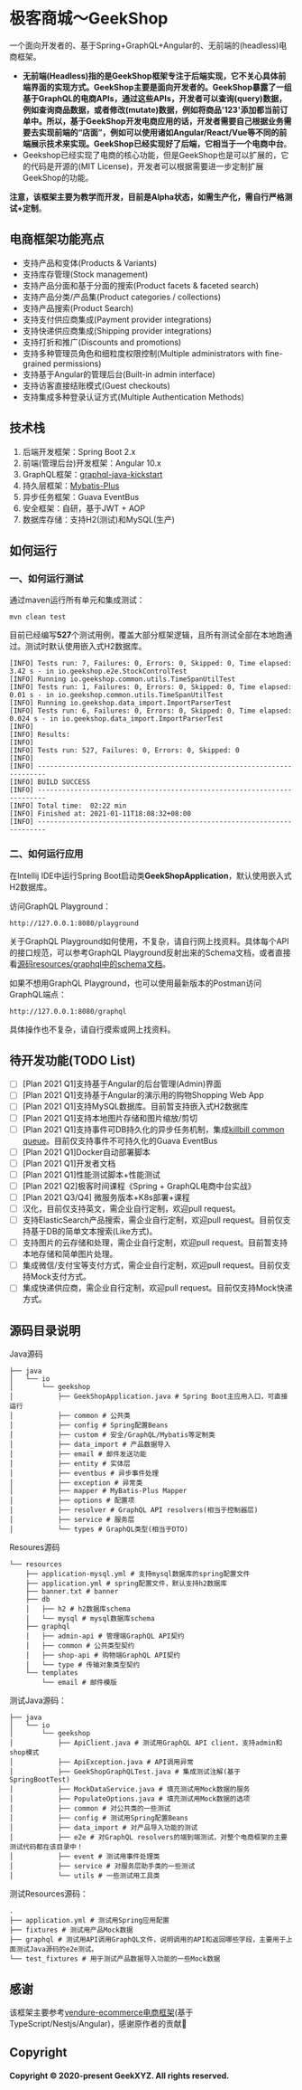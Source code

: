 # 极客商城～GeekShop
一个面向开发者的、基于Spring+GraphQL+Angular的、无前端的(headless)电商框架。

* **无前端(Headless)**指的是GeekShop框架专注于后端实现，它不关心具体前端界面的实现方式。GeekShop主要是面向开发者的。GeekShop暴露了一组基于GraphQL的电商APIs，通过这些APIs，开发者可以查询(query)数据，例如查询商品数据，或者修改(mutate)数据，例如将商品'123'添加都当前订单中。所以，基于GeekShop开发电商应用的话，开发者需要自己根据业务需要去实现前端的“店面”，例如可以使用诸如Angular/React/Vue等不同的前端展示技术来实现。GeekShop已经实现好了后端，它相当于一个**电商中台**。
* Geekshop已经实现了电商的核心功能，但是GeekShop也是可以扩展的，它的代码是开源的(MIT License)，开发者可以根据需要进一步定制扩展GeekShop的功能。

**注意，该框架主要为教学而开发，目前是Alpha状态，如需生产化，需自行严格测试+定制**。

## 电商框架功能亮点

* 支持产品和变体(Products & Variants)
* 支持库存管理(Stock management)
* 支持产品分面和基于分面的搜索(Product facets & faceted search)
* 支持产品分类/产品集(Product categories / collections)
* 支持产品搜索(Product Search)
* 支持支付供应商集成(Payment provider integrations)
* 支持快递供应商集成(Shipping provider integrations)
* 支持打折和推广(Discounts and promotions)
* 支持多种管理员角色和细粒度权限控制(Multiple administrators with fine-grained permissions)
* 支持基于Angular的管理后台(Built-in admin interface)
* 支持访客直接结账模式(Guest checkouts)
* 支持集成多种登录认证方式(Multiple Authentication Methods)

## 技术栈

1. 后端开发框架：Spring Boot 2.x
2. 前端(管理后台)开发框架：Angular 10.x
3. GraphQL框架：[graphql-java-kickstart](https://github.com/graphql-java-kickstart/graphql-spring-boot)
4. 持久层框架：[Mybatis-Plus](https://mybatis.plus/)
5. 异步任务框架：Guava EventBus
6. 安全框架：自研，基于JWT + AOP
7. 数据库存储：支持H2(测试)和MySQL(生产)

## 如何运行

### 一、如何运行测试

通过maven运行所有单元和集成测试：

```shell
mvn clean test
```

目前已经编写**527**个测试用例，覆盖大部分框架逻辑，且所有测试全部在本地跑通过。测试时默认使用嵌入式H2数据库。

```shell
[INFO] Tests run: 7, Failures: 0, Errors: 0, Skipped: 0, Time elapsed: 3.42 s - in io.geekshop.e2e.StockControlTest
[INFO] Running io.geekshop.common.utils.TimeSpanUtilTest
[INFO] Tests run: 1, Failures: 0, Errors: 0, Skipped: 0, Time elapsed: 0.01 s - in io.geekshop.common.utils.TimeSpanUtilTest
[INFO] Running io.geekshop.data_import.ImportParserTest
[INFO] Tests run: 6, Failures: 0, Errors: 0, Skipped: 0, Time elapsed: 0.024 s - in io.geekshop.data_import.ImportParserTest
[INFO]
[INFO] Results:
[INFO]
[INFO] Tests run: 527, Failures: 0, Errors: 0, Skipped: 0
[INFO]
[INFO] ------------------------------------------------------------------------
[INFO] BUILD SUCCESS
[INFO] ------------------------------------------------------------------------
[INFO] Total time:  02:22 min
[INFO] Finished at: 2021-01-11T18:08:32+08:00
[INFO] ------------------------------------------------------------------------
```

### 二、如何运行应用

在Intellij IDE中运行Spring Boot启动类**GeekShopApplication**，默认使用嵌入式H2数据库。

访问GraphQL Playground：

```shell
http://127.0.0.1:8080/playground
```

关于GraphQL Playground如何使用，不复杂，请自行网上找资料。具体每个API的接口规范，可以参考GraphQL Playground反射出来的Schema文档，或者直接看[源码resources/graphql中的schema文档](https://github.com/geekxyz/geekshop/tree/main/src/main/resources/graphql)。

如果不想用GraphQL Playground，也可以使用最新版本的Postman访问GraphQL端点：

```
http://127.0.0.1:8080/graphql
```

具体操作也不复杂，请自行摸索或网上找资料。

## 待开发功能(TODO List)

- [ ] [Plan 2021 Q1]支持基于Angular的后台管理(Admin)界面
- [ ] [Plan 2021 Q1]支持基于Angular的演示用的购物Shopping Web App
- [ ] [Plan 2021 Q1]支持MySQL数据库。目前暂支持嵌入式H2数据库
- [ ] [Plan 2021 Q1]支持本地图片存储和图片缩放/剪切
- [ ] [Plan 2021 Q1]支持事件可DB持久化的异步任务机制，集成[killbill common queue](https://github.com/killbill/killbill-commons/tree/master/queue)。目前仅支持事件不可持久化的Guava EventBus
- [ ] [Plan 2021 Q1]Docker自动部署脚本
- [ ] [Plan 2021 Q1]开发者文档
- [ ] [Plan 2021 Q1]性能测试脚本+性能测试
- [ ] [Plan 2021 Q2]极客时间课程《Spring + GraphQL电商中台实战》
- [ ] [Plan 2021 Q3/Q4] 微服务版本+K8s部署+课程
- [ ] 汉化，目前仅支持英文，需企业自行定制，欢迎pull request。
- [ ] 支持ElasticSearch产品搜索，需企业自行定制，欢迎pull request。目前仅支持基于DB的简单文本搜索(Like方式)。
- [ ] 支持图片的云存储和处理，需企业自行定制，欢迎pull request。目前暂支持本地存储和简单图片处理。
- [ ] 集成微信/支付宝等支付方式，需企业自行定制，欢迎pull request。目前仅支持Mock支付方式。
- [ ] 集成快递供应商，需企业自行定制，欢迎pull request。目前仅支持Mock快递方式。

## 源码目录说明

Java源码
```
├── java
│   └── io
│       └── geekshop
│           ├── GeekShopApplication.java # Spring Boot主应用入口，可直接运行
│           ├── common # 公共类
│           ├── config # Spring配置Beans
│           ├── custom # 安全/GraphQL/Mybatis等定制类
│           ├── data_import # 产品数据导入
│           ├── email # 邮件发送功能
│           ├── entity # 实体层
│           ├── eventbus # 异步事件处理
│           ├── exception # 异常类
│           ├── mapper # MyBatis-Plus Mapper
│           ├── options # 配置项
│           ├── resolver # GraphQL API resolvers(相当于控制器层)
│           ├── service # 服务层
│           └── types # GraphQL类型(相当于DTO)
```

Resoures源码

```
└── resources
    ├── application-mysql.yml # 支持mysql数据库的spring配置文件
    ├── application.yml # spring配置文件，默认支持h2数据库
    ├── banner.txt # banner
    ├── db
    │   ├── h2 # h2数据库schema
    │   └── mysql # mysql数据库schema
    ├── graphql
    │   ├── admin-api # 管理端GraphQL API契约
    │   ├── common # 公共类型契约
    │   ├── shop-api # 购物端GraphQL API契约
    │   └── type # 传输对象类型契约
    └── templates
        └── email # 邮件模版
```

测试Java源码：

```
├── java
│   └── io
│       └── geekshop
│           ├── ApiClient.java # 测试用GraphQL API client，支持admin和shop模式
│           ├── ApiException.java # API调用异常
│           ├── GeekShopGraphQLTest.java # 集成测试注解(基于SpringBootTest)
│           ├── MockDataService.java # 填充测试用Mock数据的服务
│           ├── PopulateOptions.java # 填充测试用Mock数据的选项
│           ├── common # 对公共类的一些测试
│           ├── config # 测试用Spring配置Beans
│           ├── data_import # 对产品导入功能的测试
│           ├── e2e # 对GraphQL resolvers的端到端测试，对整个电商框架的主要测试代码都在该目录中！
│           ├── event # 测试用事件处理类
│           ├── service # 对服务层助手类的一些测试
│           └── utils # 一些测试用工具类
```

测试Resources源码：

```
.
├── application.yml # 测试用Spring应用配置
├── fixtures # 测试用产品Mock数据
├── graphql # 测试用API调用GraphQL文件，说明调用的API和返回哪些字段，主要用于上面测试Java源码的e2e测试。
└── test_fixtures # 用于测试产品数据导入功能的一些Mock数据
```

## 感谢

该框架主要参考[vendure-ecommerce电商框架](https://github.com/vendure-ecommerce/vendure)(基于TypeScript/Nestjs/Angular)，感谢原作者的贡献🙏

## Copyright

#### Copyright © 2020-present GeekXYZ. All rights reserved.
